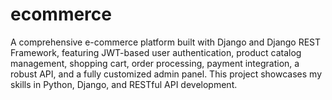 # ecommerce
A comprehensive e-commerce platform built with Django and Django REST Framework, featuring JWT-based user authentication, product catalog management, shopping cart, order processing, payment integration, a robust API, and a fully customized admin panel. This project showcases my skills in Python, Django, and RESTful API development.

